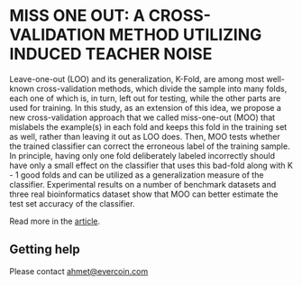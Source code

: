 
# MISS ONE OUT: A CROSS-VALIDATION METHOD UTILIZING INDUCED TEACHER NOISE

Leave-one-out (LOO) and its generalization, K-Fold, are among most well-known cross-validation methods, which divide the sample into many folds, each one of which is, in turn, left out for testing, while the other parts are used for training. In this study, as an extension of this idea, we propose a new cross-validation approach that we called miss-one-out (MOO) that mislabels the example(s) in each fold and keeps this fold in the training set as well, rather than leaving it out as LOO does. Then, MOO tests whether the trained classifier can correct the erroneous label of the training sample. In principle, having only one fold deliberately labeled incorrectly should have only a small effect on the classifier that uses this bad-fold along with K - 1 good folds and can be utilized as a generalization measure of the classifier. Experimental results on a number of benchmark datasets and three real bioinformatics dataset show that MOO can better estimate the test set accuracy of the classifier.

Read more in the [article](https://www.worldscientific.com/doi/abs/10.1142/S0218001413510038?journalCode=ijprai).

## Getting help

Please contact ahmet@evercoin.com
